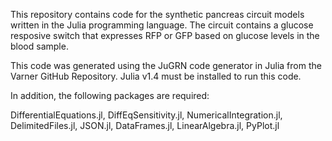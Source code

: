 This repository contains code for the synthetic pancreas circuit models written in the Julia programming language. The circuit contains a glucose resposive switch that expresses RFP or GFP based on glucose levels in the blood sample. 

This code was generated using the JuGRN code generator in Julia from the Varner GitHub Repository. Julia v1.4 must be installed to run this code. 

In addition, the following packages are required:

DifferentialEquations.jl, DiffEqSensitivity.jl, NumericalIntegration.jl, DelimitedFiles.jl, JSON.jl, DataFrames.jl, LinearAlgebra.jl, PyPlot.jl
